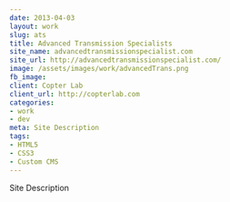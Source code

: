 ```yaml
---
date: 2013-04-03
layout: work
slug: ats
title: Advanced Transmission Specialists
site_name: advancedtransmissionspecialist.com
site_url: http://advancedtransmissionspecialist.com/
image: /assets/images/work/advancedTrans.png
fb_image: 
client: Copter Lab
client_url: http://copterlab.com
categories:
- work
- dev
meta: Site Description
tags: 
- HTML5
- CSS3
- Custom CMS
---
```


Site Description
